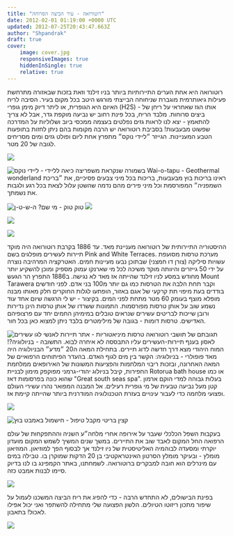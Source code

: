 ```yaml
---
title: "רוטורואה - עיר הביצה הסרוחה"
date: 2012-02-01 01:19:00 +0000 UTC
updated: 2012-07-25T20:43:47.663Z
author: "Shpandrak"
draft: true
cover:
    image: cover.jpg
    responsiveImages: true
    hiddenInSingle: true
    relative: true
---
```


רוטורואה היא אחת הערים התיירותיות ביותר בניו זילנד וזאת בזכות שבאזורה מתרחשת פעילות גיאותרמית מוגברת שניחוחה הבייצתי מורגש היטב בכל מקום בעיר. הסיבה לריח האיום היא הגופרית, או ליתר דיוק מימן גופרי (H2S) - אותו הגז שאחראי על ריחן של ביצים סרוחות. מלבד הריח, בכל פינת רחוב יש נביעה מוקפת גדר, אבל לא צריך להתאמץ - יצא לנו לראות גזים נפלטים בעצמה ממכסי ביוב ושלוליות על המדרכה שפשוט מבעבעות! בסביבת רוטורואה יש הרבה מקומות בהם ניתן לחזות בתופעות הטבע המעניינות. הגייזר ״ליידי נוקס״ מתפרץ אחת ליום ופולט גזים ומים מסריחים לגובה של 20 מטר.

![](Photo-Jan-30,-2012-12:45-AM.jpg)

![](Photo-Jan-30,-2012-12:46-AM.jpg "משפריצה כיאה לליידי - ליידי נוקס")
בשמורה שנקראת Wai-o-tapu - Geothermal wonderland ראינו בריכות בוץ מבעבעות, בריכות בכל מיני צבעים פסיכיים, את ״בריכת השמפניה״ המפורסמת וכל מיני פירים מהם נדמה שהשטן עלול לצאת בכל רגע ולגבות את נשמתך.

![](rot1.jpg "טוק טוק - מי שם? ה-ש-ט-ן")
![](AVvXsEggse8HdxbZFXQ0gR5WLi1cV5e5UBiqFUa5XvzUZTN6GnH0esApzh233P8p2MAuZGZmqqpPPTktLKN0ixszDkF_684r7Z89ph8fAwTdl05eKkYvlFoY5r_h-FpUc1PEps0G0LtTd07C2OiS.jpg)

![](cover.jpg)

![](Photo-Jan-30,-2012-2:21-AM.jpg)

ההיסטוריה התיירותית של רוטורואה מעניינת מאד. עד 1886 בקרבת רוטורואה היה מוקד תיירות לעשירים מופלגים בשם Pink and White Terraces. מערכת טרסות מסועפת עשויות סיליקה (צורן דו חמצני) שבתוכן נבעו מעיינות חמים. האטרקציה המרהיבה נוצרה על ידי 50 גייזרים והיוותה מוקד משיכה לכל מי שארנקו עמוק מספיק ומוכן להשקיע יותר מחודש במסע לניו זילנד שהייתה אז מאד לא נגישה. ב1886 התפרץ הר הגעש Mount Tarawera וקבר תחת הלבה את הטרסות כמו גם יותר מ100 בני אדם. לפני חודשים בודדים בעת מיפוי תת קרקעי של אגם באזור, הופתעו לגלות החוקרים חלק מאותו מבנה מופלא מוצף בעומק 60 מטר מתחת לפני המים. בקיצור - יש לי הרגשה שיום אחד עוד נשמע שוב על אותן טרסות מפורסמות. התמונות ששרדו של אותן טרסות הינן נדירות ורובן שייכות לבריטים עשירים שנראים טובלים במימיהן החמים יחד עם פרצופיהם האדישים. טרסות דומות - בגובה של מילימטרים בלבד ניתן למצוא כאן בכל חור.

![](AVvXsEhuIAana1r-TeYwhw56Yr8pzOrL0dSumAWAjM_vZbGqA9qKRn19-8P77NrS2exxOg0Wl54_A-r6IfGBcO03wSTzjSB0IXN75Opdkry9D_4nWUazAouvx38PbKYQAxFfuRPZH1B2yvaaeUUj.jpg "טרסות מיניאטוריות - אתר תיירות לאנשי לגו עשירים")
תגובתם של תושבי רוטורואה לאסון בענף תיירות-העשירים עליו התבססה לא איחרה לבוא. התשובה - בניולוגיה?! המוח היהודי מצא דרך חדשה לדוג תיירים. בתחילת המאה ה20 ״מדע״ הבניולוגיה היה מאד פופולרי - בניולוגיה: הקשר בין מים לגוף האדם. בהעדר הפיתוחים הרפואיים של המאה האחרונה, ובזכות ריבוי המלחמות והפציעות המשונות של האירופאים ממלחמת החפירות, קיבל בניולוג יהודי-גרמני מפוקפק מימון לבניית Rotorua bath house או כמו שהוא כונה בפרסומות דאז "Great south seas spa". בעלות גבוהה למדי הוקם ארמון קטן מעל נביעה טבעית של מי גופרית רעילים. אל המבנה המפואר נהרו עשירי העולם ופצועי מלחמה כדי לעבור עינויים בעזרת הטכנולוגיה המודרנית ביותר שהייתה קיימת אז.

![](AVvXsEh_dRcDM_j5dNFEUG57GP2a1_3i_GqvYHVlmBpvTJPN5ZSxuLLdp1z1BQKsWSecoHj6mK1sp3dbeTGNy2Bsegzz1jqydrMCbq-CLyyHQwiHTBZwMv91N0hg5GhXDtWHOADti8RGlIKBgqXb.jpg)

![](Photo-Jan-31,-2012-1:49-AM.jpg "קצין בריטי מקבל טיפול - חישמול באמבט בוץ")

בעקבות השפל הכלכלי שעבר על אירופה אחרי מלחה״ע השניה וההתפקחות של עולם הרפואה החל המקום לאבד שוב את התיירים. במשך שנים המשיך לשמש המקום מועדון יוקרתי ומסעדה לבוהמיה האליטיסטית של ניו זילנד אך לבסוף הפך למוזיאון. המוזיאון מומלץ - ובעיקר מומלץ הסרטון האינטראקטיבי בן 20 הדקות שמוקרן בו. טבילה במים עם מינרלים הוא חובה למבקרים ברוטורואה. לשמחתנו, באתר הקמפינג בו לנו בדיוק סיימו לבנות אמבט כזה.

![](Photo-Jan-31,-2012-5:49-AM.jpg)

בפינת הבישולים, לא התחדש הרבה - כדי להפיג את ריח הביצה המשכנו לעמול על שיפור מתכון ריזוטו הטיולים. הלשון הפצועה שלי מתחילה להשתפר ואני יכול אפילו לאכול! בתאבון.

![](Photo-Jan-30,-2012-9:51-AM.jpg)
